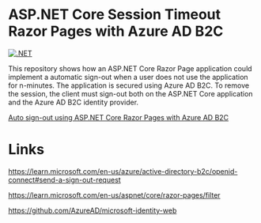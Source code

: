 # ASP.NET Core Session Timeout Razor Pages with Azure AD B2C

[![.NET](https://github.com/damienbod/AspNetCoreB2cLogout/actions/workflows/dotnet.yml/badge.svg)](https://github.com/damienbod/AspNetCoreB2cLogout/actions/workflows/dotnet.yml)

This repository shows how an ASP.NET Core Razor Page application could implement a automatic sign-out when a user does not use the application for n-minutes. The application is secured using Azure AD B2C. To remove the session, the client must sign-out both on the ASP.NET Core application and the Azure AD B2C identity provider.

[Auto sign-out using ASP.NET Core Razor Pages with Azure AD B2C](https://damienbod.com/2023/03/06/auto-sign-out-using-asp-net-core-razor-pages-with-azure-ad-b2c/)

# Links

https://learn.microsoft.com/en-us/azure/active-directory-b2c/openid-connect#send-a-sign-out-request

https://learn.microsoft.com/en-us/aspnet/core/razor-pages/filter

https://github.com/AzureAD/microsoft-identity-web
